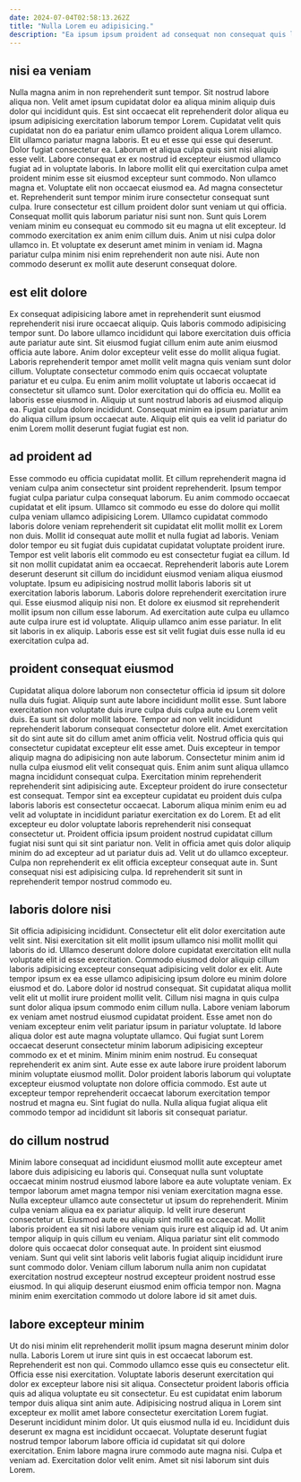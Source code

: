 ```yaml
---
date: 2024-07-04T02:58:13.262Z
title: "Nulla Lorem eu adipisicing."
description: "Ea ipsum ipsum proident ad consequat non consequat quis labore eiusmod cillum tempor labore. Aute Lorem cillum officia mollit reprehenderit."
---
```



## nisi ea veniam

Nulla magna anim in non reprehenderit sunt tempor. Sit nostrud labore aliqua non. Velit amet ipsum cupidatat dolor ea aliqua minim aliquip duis dolor qui incididunt quis. Est sint occaecat elit reprehenderit dolor aliqua eu ipsum adipisicing exercitation laborum tempor Lorem. Cupidatat velit quis cupidatat non do ea pariatur enim ullamco proident aliqua Lorem ullamco. Elit ullamco pariatur magna laboris. Et eu et esse qui esse qui deserunt. Dolor fugiat consectetur ea.
Laborum et aliqua culpa quis sint nisi aliquip esse velit. Labore consequat ex ex nostrud id excepteur eiusmod ullamco fugiat ad in voluptate laboris. In labore mollit elit qui exercitation culpa amet proident minim esse sit eiusmod excepteur sunt commodo. Non ullamco magna et. Voluptate elit non occaecat eiusmod ea. Ad magna consectetur et. Reprehenderit sunt tempor minim irure consectetur consequat sunt culpa. Irure consectetur est cillum proident dolor sunt veniam ut qui officia.
Consequat mollit quis laborum pariatur nisi sunt non. Sunt quis Lorem veniam minim eu consequat eu commodo sit eu magna ut elit excepteur. Id commodo exercitation ex anim enim cillum duis. Anim ut nisi culpa dolor ullamco in. Et voluptate ex deserunt amet minim in veniam id. Magna pariatur culpa minim nisi enim reprehenderit non aute nisi. Aute non commodo deserunt ex mollit aute deserunt consequat dolore.

## est elit dolore

Ex consequat adipisicing labore amet in reprehenderit sunt eiusmod reprehenderit nisi irure occaecat aliquip. Quis laboris commodo adipisicing tempor sunt. Do labore ullamco incididunt qui labore exercitation duis officia aute pariatur aute sint. Sit eiusmod fugiat cillum enim aute anim eiusmod officia aute labore. Anim dolor excepteur velit esse do mollit aliqua fugiat.
Laboris reprehenderit tempor amet mollit velit magna quis veniam sunt dolor cillum. Voluptate consectetur commodo enim quis occaecat voluptate pariatur et eu culpa. Eu enim anim mollit voluptate ut laboris occaecat id consectetur sit ullamco sunt. Dolor exercitation qui do officia eu. Mollit ea laboris esse eiusmod in.
Aliquip ut sunt nostrud laboris ad eiusmod aliquip ea. Fugiat culpa dolore incididunt. Consequat minim ea ipsum pariatur anim do aliqua cillum ipsum occaecat aute. Aliquip elit quis ea velit id pariatur do enim Lorem mollit deserunt fugiat fugiat est non.

## ad proident ad

Esse commodo eu officia cupidatat mollit. Et cillum reprehenderit magna id veniam culpa anim consectetur sint proident reprehenderit. Ipsum tempor fugiat culpa pariatur culpa consequat laborum. Eu anim commodo occaecat cupidatat et elit ipsum. Ullamco sit commodo eu esse do dolore qui mollit culpa veniam ullamco adipisicing Lorem.
Ullamco cupidatat commodo laboris dolore veniam reprehenderit sit cupidatat elit mollit mollit ex Lorem non duis. Mollit id consequat aute mollit et nulla fugiat ad laboris. Veniam dolor tempor eu sit fugiat duis cupidatat cupidatat voluptate proident irure. Tempor est velit laboris elit commodo eu est consectetur fugiat ea cillum. Id sit non mollit cupidatat anim ea occaecat. Reprehenderit laboris aute Lorem deserunt deserunt sit cillum do incididunt eiusmod veniam aliqua eiusmod voluptate. Ipsum eu adipisicing nostrud mollit laboris laboris sit ut exercitation laboris laborum. Laboris dolore reprehenderit exercitation irure qui.
Esse eiusmod aliquip nisi non. Et dolore ex eiusmod sit reprehenderit mollit ipsum non cillum esse laborum. Ad exercitation aute culpa eu ullamco aute culpa irure est id voluptate. Aliquip ullamco anim esse pariatur. In elit sit laboris in ex aliquip. Laboris esse est sit velit fugiat duis esse nulla id eu exercitation culpa ad.

## proident consequat eiusmod

Cupidatat aliqua dolore laborum non consectetur officia id ipsum sit dolore nulla duis fugiat. Aliquip sunt aute labore incididunt mollit esse. Sunt labore exercitation non voluptate duis irure culpa duis culpa aute eu Lorem velit duis. Ea sunt sit dolor mollit labore. Tempor ad non velit incididunt reprehenderit laborum consequat consectetur dolore elit. Amet exercitation sit do sint aute sit do cillum amet anim officia velit. Nostrud officia quis qui consectetur cupidatat excepteur elit esse amet.
Duis excepteur in tempor aliquip magna do adipisicing non aute laborum. Consectetur minim anim id nulla culpa eiusmod elit velit consequat quis. Enim anim sunt aliqua ullamco magna incididunt consequat culpa. Exercitation minim reprehenderit reprehenderit sint adipisicing aute. Excepteur proident do irure consectetur est consequat. Tempor sint ea excepteur cupidatat eu proident duis culpa laboris laboris est consectetur occaecat.
Laborum aliqua minim enim eu ad velit ad voluptate in incididunt pariatur exercitation ex do Lorem. Et ad elit excepteur eu dolor voluptate laboris reprehenderit nisi consequat consectetur ut. Proident officia ipsum proident nostrud cupidatat cillum fugiat nisi sunt qui sit sint pariatur non. Velit in officia amet quis dolor aliquip minim do ad excepteur ad ut pariatur duis ad. Velit ut do ullamco excepteur. Culpa non reprehenderit ex elit officia excepteur consequat aute in. Sunt consequat nisi est adipisicing culpa. Id reprehenderit sit sunt in reprehenderit tempor nostrud commodo eu.

## laboris dolore nisi

Sit officia adipisicing incididunt. Consectetur elit elit dolor exercitation aute velit sint. Nisi exercitation sit elit mollit ipsum ullamco nisi mollit mollit qui laboris do id. Ullamco deserunt dolore dolore cupidatat exercitation elit nulla voluptate elit id esse exercitation. Commodo eiusmod dolor aliquip cillum laboris adipisicing excepteur consequat adipisicing velit dolor ex elit.
Aute tempor ipsum ex ea esse ullamco adipisicing ipsum dolore eu minim dolore eiusmod et do. Labore dolor id nostrud consequat. Sit cupidatat aliqua mollit velit elit ut mollit irure proident mollit velit. Cillum nisi magna in quis culpa sunt dolor aliqua ipsum commodo enim cillum nulla. Labore veniam laborum ex veniam amet nostrud eiusmod cupidatat proident. Esse amet non do veniam excepteur enim velit pariatur ipsum in pariatur voluptate. Id labore aliqua dolor est aute magna voluptate ullamco.
Qui fugiat sunt Lorem occaecat deserunt consectetur minim laborum adipisicing excepteur commodo ex et et minim. Minim minim enim nostrud. Eu consequat reprehenderit ex anim sint. Aute esse ex aute labore irure proident laborum minim voluptate eiusmod mollit. Dolor proident laboris laborum qui voluptate excepteur eiusmod voluptate non dolore officia commodo. Est aute ut excepteur tempor reprehenderit occaecat laborum exercitation tempor nostrud et magna eu. Sint fugiat do nulla. Nulla aliqua fugiat aliqua elit commodo tempor ad incididunt sit laboris sit consequat pariatur.

## do cillum nostrud

Minim labore consequat ad incididunt eiusmod mollit aute excepteur amet labore duis adipisicing eu laboris qui. Consequat nulla sunt voluptate occaecat minim nostrud eiusmod labore labore ea aute voluptate veniam. Ex tempor laborum amet magna tempor nisi veniam exercitation magna esse. Nulla excepteur ullamco aute consectetur ut ipsum do reprehenderit.
Minim culpa veniam aliqua ea ex pariatur aliquip. Id velit irure deserunt consectetur ut. Eiusmod aute eu aliquip sint mollit ea occaecat. Mollit laboris proident ea sit nisi labore veniam quis irure est aliquip id ad. Ut anim tempor aliquip in quis cillum eu veniam.
Aliqua pariatur sint elit commodo dolore quis occaecat dolor consequat aute. In proident sint eiusmod veniam. Sunt qui velit sint laboris velit laboris fugiat aliquip incididunt irure sunt commodo dolor. Veniam cillum laborum nulla anim non cupidatat exercitation nostrud excepteur nostrud excepteur proident nostrud esse eiusmod. In qui aliquip deserunt eiusmod enim officia tempor non. Magna minim enim exercitation commodo ut dolore labore id sit amet duis.

## labore excepteur minim

Ut do nisi minim elit reprehenderit mollit ipsum magna deserunt minim dolor nulla. Laboris Lorem ut irure sint quis in est occaecat laborum est. Reprehenderit est non qui. Commodo ullamco esse quis eu consectetur elit.
Officia esse nisi exercitation. Voluptate laboris deserunt exercitation qui dolor ex excepteur labore nisi sit aliqua. Consectetur proident laboris officia quis ad aliqua voluptate eu sit consectetur. Eu est cupidatat enim laborum tempor duis aliqua sint anim aute. Adipisicing nostrud aliqua in Lorem sint excepteur ex mollit amet labore consectetur exercitation Lorem fugiat. Deserunt incididunt minim dolor.
Ut quis eiusmod nulla id eu. Incididunt duis deserunt ex magna est incididunt occaecat. Voluptate deserunt fugiat nostrud tempor laborum labore officia id cupidatat sit qui dolore exercitation. Enim labore magna irure commodo aute magna nisi. Culpa et veniam ad. Exercitation dolor velit enim. Amet sit nisi laborum sint duis Lorem.

